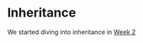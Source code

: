Inheritance
===
We started diving into inheritance in [Week 2](https://github.com/otters-2014/phase-1-guide/blob/master/week-2/tuesday.md)